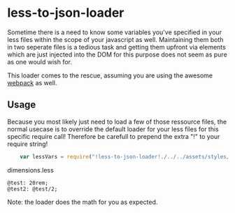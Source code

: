 # less-to-json-loader

Sometime there is a need to know some variables you've specified in your less files within the scope of your javascript as well.
Maintaining them both in two seperate files is a tedious task and getting them upfront via elements which are just injected into the DOM for this purpose does not seem as pure as one would wish for.

This loader comes to the rescue, assuming you are using the awesome [webpack](https://webpack.github.io/) as well.

## Usage

Because you most likely just need to load a few of those ressource files, the normal usecase is to override the default loader for your less files for this specific require call! Therefore be carefull to prepend the extra "!" to your require string!

```javascript
	var lessVars = require("!less-to-json-loader!./../../assets/styles/dimensions.less");
```

dimensions.less
```less
@test: 20rem;
@test2: @test/2;
```
Note: the loader does the math for you as expected.